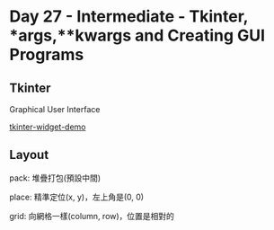 # Day 27 - Intermediate - Tkinter, *args,**kwargs and Creating GUI Programs

## Tkinter

Graphical User Interface

[tkinter-widget-demo](https://replit.com/@appbrewery/tkinter-widget-demo)

## Layout

pack: 堆疊打包(預設中間)

place: 精準定位(x, y)，左上角是(0, 0)

grid: 向網格一樣(column, row)，位置是相對的